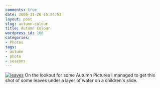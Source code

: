 ```yaml
---
comments: true
date: 2006-11-20 15:54:53
layout: post
slug: autumn-colour
title: Autumn Colour
wordpress_id: 166
categories:
- Photos
tags:
- autumn
- photo
- seasons
---
```


[![leaves](http://static.flickr.com/112/301957281_78c262c390.jpg)](http://www.flickr.com/photos/chrisfleming/301957281/)
On the lookout for some Autumn Pictures I managed to get this shot of some leaves under a layer of water on a children's slide.
